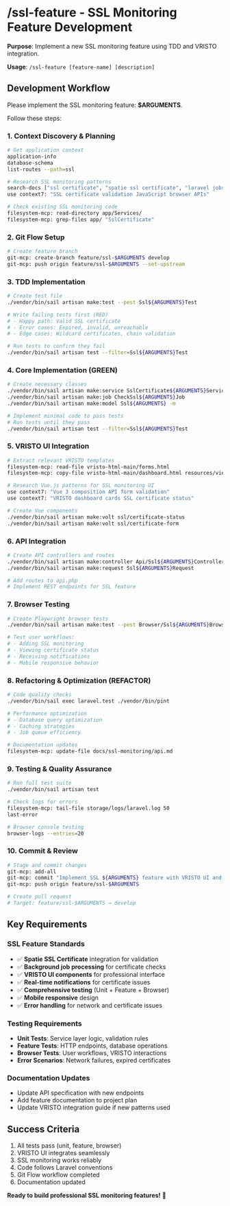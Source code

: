 # /ssl-feature - SSL Monitoring Feature Development

**Purpose**: Implement a new SSL monitoring feature using TDD and VRISTO integration.

**Usage**: `/ssl-feature [feature-name] [description]`

## Development Workflow

Please implement the SSL monitoring feature: **$ARGUMENTS**.

Follow these steps:

### 1. Context Discovery & Planning
```bash
# Get application context
application-info
database-schema
list-routes --path=ssl

# Research SSL monitoring patterns
search-docs ["ssl certificate", "spatie ssl certificate", "laravel jobs"]
use context7: "SSL certificate validation JavaScript browser APIs"

# Check existing SSL monitoring code
filesystem-mcp: read-directory app/Services/
filesystem-mcp: grep-files app/ "SslCertificate"
```

### 2. Git Flow Setup
```bash
# Create feature branch
git-mcp: create-branch feature/ssl-$ARGUMENTS develop
git-mcp: push origin feature/ssl-$ARGUMENTS --set-upstream
```

### 3. TDD Implementation
```bash
# Create test file
./vendor/bin/sail artisan make:test --pest Ssl${ARGUMENTS}Test

# Write failing tests first (RED)
# - Happy path: Valid SSL certificate
# - Error cases: Expired, invalid, unreachable
# - Edge cases: Wildcard certificates, chain validation

# Run tests to confirm they fail
./vendor/bin/sail artisan test --filter=Ssl${ARGUMENTS}Test
```

### 4. Core Implementation (GREEN)
```bash
# Create necessary classes
./vendor/bin/sail artisan make:service SslCertificate${ARGUMENTS}Service
./vendor/bin/sail artisan make:job CheckSsl${ARGUMENTS}Job
./vendor/bin/sail artisan make:model Ssl${ARGUMENTS} -m

# Implement minimal code to pass tests
# Run tests until they pass
./vendor/bin/sail artisan test --filter=Ssl${ARGUMENTS}Test
```

### 5. VRISTO UI Integration
```bash
# Extract relevant VRISTO templates
filesystem-mcp: read-file vristo-html-main/forms.html
filesystem-mcp: copy-file vristo-html-main/dashboard.html resources/views/ssl/dashboard.blade.php

# Research Vue.js patterns for SSL monitoring UI
use context7: "Vue 3 composition API form validation"
use context7: "VRISTO dashboard cards SSL certificate status"

# Create Vue components
./vendor/bin/sail artisan make:volt ssl/certificate-status
./vendor/bin/sail artisan make:volt ssl/certificate-form
```

### 6. API Integration
```bash
# Create API controllers and routes
./vendor/bin/sail artisan make:controller Api/Ssl${ARGUMENTS}Controller --api
./vendor/bin/sail artisan make:request Ssl${ARGUMENTS}Request

# Add routes to api.php
# Implement REST endpoints for SSL feature
```

### 7. Browser Testing
```bash
# Create Playwright browser tests
./vendor/bin/sail artisan make:test --pest Browser/Ssl${ARGUMENTS}BrowserTest

# Test user workflows:
# - Adding SSL monitoring
# - Viewing certificate status
# - Receiving notifications
# - Mobile responsive behavior
```

### 8. Refactoring & Optimization (REFACTOR)
```bash
# Code quality checks
./vendor/bin/sail exec laravel.test ./vendor/bin/pint

# Performance optimization
# - Database query optimization
# - Caching strategies
# - Job queue efficiency

# Documentation updates
filesystem-mcp: update-file docs/ssl-monitoring/api.md
```

### 9. Testing & Quality Assurance
```bash
# Run full test suite
./vendor/bin/sail artisan test

# Check logs for errors
filesystem-mcp: tail-file storage/logs/laravel.log 50
last-error

# Browser console testing
browser-logs --entries=20
```

### 10. Commit & Review
```bash
# Stage and commit changes
git-mcp: add-all
git-mcp: commit "Implement SSL ${ARGUMENTS} feature with VRISTO UI and comprehensive tests"
git-mcp: push origin feature/ssl-$ARGUMENTS

# Create pull request
# Target: feature/ssl-$ARGUMENTS → develop
```

## Key Requirements

### SSL Feature Standards
- ✅ **Spatie SSL Certificate** integration for validation
- ✅ **Background job processing** for certificate checks
- ✅ **VRISTO UI components** for professional interface
- ✅ **Real-time notifications** for certificate issues
- ✅ **Comprehensive testing** (Unit + Feature + Browser)
- ✅ **Mobile responsive** design
- ✅ **Error handling** for network and certificate issues

### Testing Requirements
- **Unit Tests**: Service layer logic, validation rules
- **Feature Tests**: HTTP endpoints, database operations
- **Browser Tests**: User workflows, VRISTO interactions
- **Error Scenarios**: Network failures, expired certificates

### Documentation Updates
- Update API specification with new endpoints
- Add feature documentation to project plan
- Update VRISTO integration guide if new patterns used

## Success Criteria
1. All tests pass (unit, feature, browser)
2. VRISTO UI integrates seamlessly
3. SSL monitoring works reliably
4. Code follows Laravel conventions
5. Git Flow workflow completed
6. Documentation updated

**Ready to build professional SSL monitoring features!** 🔐